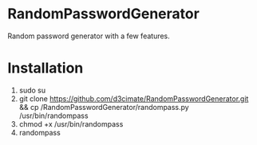 # RandomPasswordGenerator
  Random password generator with a few features.

# Installation
  1. sudo su
  2. git clone https://github.com/d3cimate/RandomPasswordGenerator.git && cp /RandomPasswordGenerator/randompass.py /usr/bin/randompass
  3. chmod +x /usr/bin/randompass
  4. randompass
